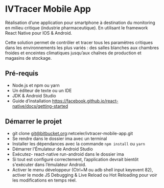 # IVTracer Mobile App

Réalisation d’une application pour smartphone à destination du monitoring en milieu critique (industrie pharmaceutique).
En utilisant le framework React Native pour IOS & Android.

Cette solution permet de contrôler et tracer tous les paramètres critiques dans les environnements les plus variés : des salles blanches aux chambres froides et enceintes climatiques jusqu’aux chaînes de production et magasins de stockage.

## Pré-requis
* Node.js et npm ou yarn
* Un éditeur de texte ou un IDE
* JDK & Android Studio
* Guide d’installation https://facebook.github.io/react-native/docs/getting-started

## Démarrer le projet
* git clone git@bitbucket.org:netceler/ivtracer-mobile-app.git
* Se rendre dans le dossier ima avec un terminal
* Installer les dépendances avec la commande `npm install` ou `yarn`
* Démarrer l'Émulateur de Android Studio 
* Exécutez- react-native run-android dans le dossier ima 
* Si tout est configuré correctement, l’application devrait bientôt s'exécuter dans l’émulateur Android.
* Activer le menu développeur (Ctrl+M ou adb shell input keyevent 82), activer le mode JS Debugging & Live Reload ou Hot    Reloading pour voir les modifications en temps réel. 